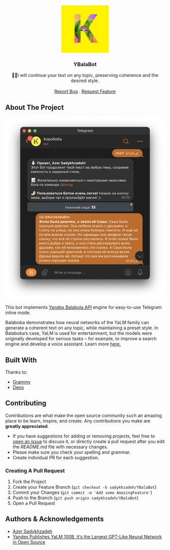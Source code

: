 <br/>
<p align="center">
  <a href="https://github.com/Sadykhzadeh/YBalaBot">
    <img src="./images/pp.jpg" alt="Logo" width="150" height="150">
  </a>

  <h3 align="center">YBalaBot</h3>

  <p align="center">
    🫰🏻I will continue your text on any topic, preserving coherence and the desired style.
    <br/>
    <br/>
    <a href="https://github.com/Sadykhzadeh/YBalaBot/issues">Report Bug</a>
    .
    <a href="https://github.com/Sadykhzadeh/YBalaBot/issues">Request Feature</a>
  </p>
</p>



## About The Project

![Screen Shot](images/sample.png)

This bot implements <a href="https://yandex.ru/lab/yalm">Yandex Balabola API</a> engine for easy-to-use Telegram inline mode.

Balaboba demonstrates how neural networks of the YaLM family can generate a coherent text on any topic, while maintaining a preset style. In Balaboba’s case, YaLM is used for entertainment, but the models were originally developed for serious tasks – for example, to improve a search engine and develop a voice assistant. Learn more <a href="https://yandex.com/lab/yalm-howto-en">here.</a>

## Built With

Thanks to:

* [Grammy](https://grammy.dev/)
* [Deno](https://deno.land)

## Contributing

Contributions are what make the open source community such an amazing place to be learn, inspire, and create. Any contributions you make are **greatly appreciated**.
* If you have suggestions for adding or removing projects, feel free to [open an issue](https://github.com/Sadykhzadeh/YBalaBot/issues/new) to discuss it, or directly create a pull request after you edit the *README.md* file with necessary changes.
* Please make sure you check your spelling and grammar.
* Create individual PR for each suggestion.

### Creating A Pull Request

1. Fork the Project
2. Create your Feature Branch (`git checkout -b sadykhzadeh/YBalaBot`)
3. Commit your Changes (`git commit -m 'Add some AmazingFeature'`)
4. Push to the Branch (`git push origin sadykhzadeh/YBalaBot`)
5. Open a Pull Request

## Authors & Acknowledgements

* [Azer Sadykhzadeh](https://azer.one)
* [Yandex Publishes YaLM 100B. It’s the Largest GPT-Like Neural Network in Open Source](https://medium.com/yandex/yandex-publishes-yalm-100b-its-the-largest-gpt-like-neural-network-in-open-source-d1df53d0e9a6)
